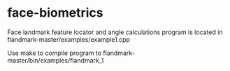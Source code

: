 face-biometrics
==============

Face landmark feature locator and angle calculations program is located in flandmark-master/examples/example1.cpp

Use make to compile program to
flandmark-master/bin/examples/flandmark_1

